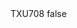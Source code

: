 <?xml version="1.0" encoding="UTF-8"?>
<CustomMetadata xmlns="http://soap.sforce.com/2006/04/metadata">
    <label>TXU708</label>
    <protected>false</protected>
</CustomMetadata>
